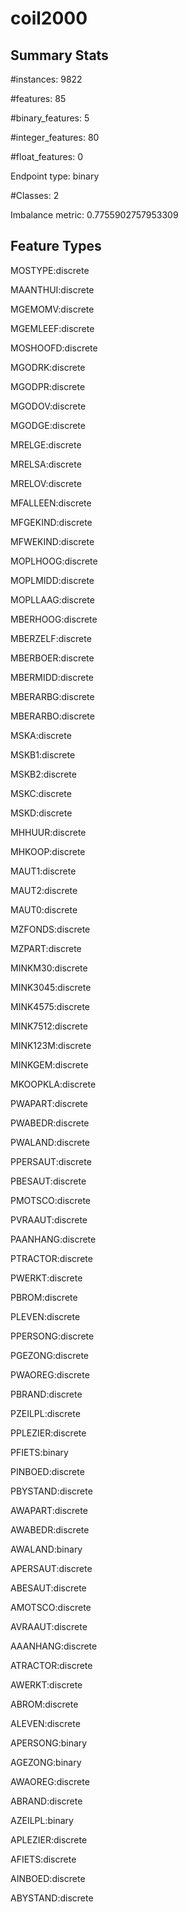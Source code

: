 # coil2000

## Summary Stats

#instances: 9822

#features: 85

  #binary_features: 5

  #integer_features: 80

  #float_features: 0

Endpoint type: binary

#Classes: 2

Imbalance metric: 0.7755902757953309

## Feature Types

 MOSTYPE:discrete

MAANTHUI:discrete

MGEMOMV:discrete

MGEMLEEF:discrete

MOSHOOFD:discrete

MGODRK:discrete

MGODPR:discrete

MGODOV:discrete

MGODGE:discrete

MRELGE:discrete

MRELSA:discrete

MRELOV:discrete

MFALLEEN:discrete

MFGEKIND:discrete

MFWEKIND:discrete

MOPLHOOG:discrete

MOPLMIDD:discrete

MOPLLAAG:discrete

MBERHOOG:discrete

MBERZELF:discrete

MBERBOER:discrete

MBERMIDD:discrete

MBERARBG:discrete

MBERARBO:discrete

MSKA:discrete

MSKB1:discrete

MSKB2:discrete

MSKC:discrete

MSKD:discrete

MHHUUR:discrete

MHKOOP:discrete

MAUT1:discrete

MAUT2:discrete

MAUT0:discrete

MZFONDS:discrete

MZPART:discrete

MINKM30:discrete

MINK3045:discrete

MINK4575:discrete

MINK7512:discrete

MINK123M:discrete

MINKGEM:discrete

MKOOPKLA:discrete

PWAPART:discrete

PWABEDR:discrete

PWALAND:discrete

PPERSAUT:discrete

PBESAUT:discrete

PMOTSCO:discrete

PVRAAUT:discrete

PAANHANG:discrete

PTRACTOR:discrete

PWERKT:discrete

PBROM:discrete

PLEVEN:discrete

PPERSONG:discrete

PGEZONG:discrete

PWAOREG:discrete

PBRAND:discrete

PZEILPL:discrete

PPLEZIER:discrete

PFIETS:binary

PINBOED:discrete

PBYSTAND:discrete

AWAPART:discrete

AWABEDR:discrete

AWALAND:binary

APERSAUT:discrete

ABESAUT:discrete

AMOTSCO:discrete

AVRAAUT:discrete

AAANHANG:discrete

ATRACTOR:discrete

AWERKT:discrete

ABROM:discrete

ALEVEN:discrete

APERSONG:binary

AGEZONG:binary

AWAOREG:discrete

ABRAND:discrete

AZEILPL:binary

APLEZIER:discrete

AFIETS:discrete

AINBOED:discrete

ABYSTAND:discrete

